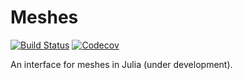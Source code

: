 # Meshes

[![Build Status](https://travis-ci.com/JuliaGeometry/Meshes.jl.svg?branch=master)](https://travis-ci.com/JuliaGeometry/Meshes.jl)
[![Codecov](https://codecov.io/gh/JuliaGeometry/Meshes.jl/branch/master/graph/badge.svg)](https://codecov.io/gh/JuliaGeometry/Meshes.jl)

An interface for meshes in Julia (under development).
